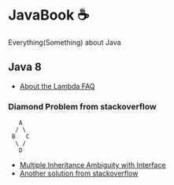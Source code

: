 # JavaBook ☕
Everything(Something) about Java

## Java 8
  - [About the Lambda FAQ](http://www.lambdafaq.org/)
  
### Diamond Problem from stackoverflow

       A
      / \
     B   C
      \ / 
       D

  - [Multiple Inheritance Ambiguity with Interface](https://stackoverflow.com/questions/29758213/multiple-inheritance-ambiguity-with-interface)
  - [Another solution from stackoverflow](https://stackoverflow.com/a/16788295/6021740)
